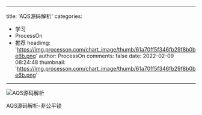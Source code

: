 
---
title: 'AQS源码解析'
categories: 
 - 学习
 - ProcessOn
 - 推荐
headimg: 'https://img.processon.com/chart_image/thumb/61a70ff5f346fb29f8b0be6b.png'
author: ProcessOn
comments: false
date: 2022-02-09 08:24:48
thumbnail: 'https://img.processon.com/chart_image/thumb/61a70ff5f346fb29f8b0be6b.png'
---

<div>   
<img class="thumb" alt="AQS源码解析" src="https://img.processon.com/chart_image/thumb/61a70ff5f346fb29f8b0be6b.png" referrerpolicy="no-referrer">
<p>AQS源码解析-非公平锁</p>  
</div>
            